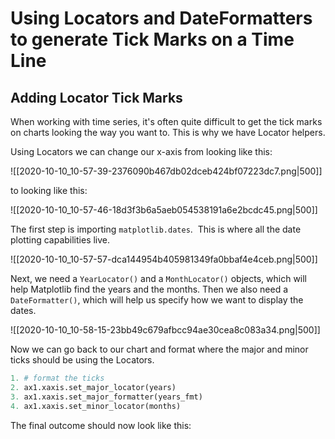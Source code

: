 # Using Locators and DateFormatters to generate Tick Marks on a Time Line

## Adding Locator Tick Marks

When working with time series, it's often quite difficult to get the tick marks on charts looking the way you want to. This is why we have Locator helpers.

Using Locators we can change our x-axis from looking like this:

![[2020-10-10_10-57-39-2376090b467db02dceb424bf07223dc7.png|500]]

to looking like this:

![[2020-10-10_10-57-46-18d3f3b6a5aeb054538191a6e2bcdc45.png|500]]

The first step is importing `matplotlib.dates`.  This is where all the date plotting capabilities live.

![[2020-10-10_10-57-57-dca144954b405981349fa0bbaf4e4ceb.png|500]]

Next, we need a `YearLocator()` and a `MonthLocator()` objects, which will help Matplotlib find the years and the months. Then we also need a `DateFormatter()`, which will help us specify how we want to display the dates.

![[2020-10-10_10-58-15-23bb49c679afbcc94ae30cea8c083a34.png|500]]

Now we can go back to our chart and format where the major and minor ticks should be using the Locators.

```python
1. # format the ticks
2. ax1.xaxis.set_major_locator(years)
3. ax1.xaxis.set_major_formatter(years_fmt)
4. ax1.xaxis.set_minor_locator(months)
```

The final outcome should now look like this: